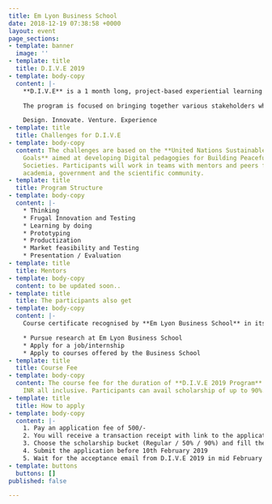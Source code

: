 ```yaml
---
title: Em Lyon Business School
date: 2018-12-19 07:38:58 +0000
layout: event
page_sections:
- template: banner
  image: ''
- template: title
  title: D.I.V.E 2019
- template: body-copy
  content: |-
    **D.I.V.E** is a 1 month long, project-based experiential learning program which **Maker’s Asylum** will be conducting in March 2019 in partnership with [**XAVIER**-**EMLYON Business School**](http://xebs.edu.in/index.html).

    The program is focused on bringing together various stakeholders which include entrepreneurs, students and corporate organisations. Participant’s will get a unique firsthand experience in the areas of **frugal innovation**, **BOP economics**, **social innovation**, **social enterprise** and **CSR** to name a few.

    Design. Innovate. Venture. Experience
- template: title
  title: Challenges for D.I.V.E
- template: body-copy
  content: The challenges are based on the **United Nations Sustainable Development
    Goals** aimed at developing Digital pedagogies for Building Peaceful and Sustainable
    Societies. Participants will work in teams with mentors and peers from the industry,
    academia, government and the scientific community.
- template: title
  title: Program Structure
- template: body-copy
  content: |-
    * Thinking
    * Frugal Innovation and Testing
    * Learning by doing
    * Prototyping
    * Productization
    * Market feasibility and Testing
    * Presentation / Evaluation
- template: title
  title: Mentors
- template: body-copy
  content: to be updated soon..
- template: title
  title: The participants also get
- template: body-copy
  content: |-
    Course certificate recognised by **Em Lyon Business School** in its 6 campuses across the globe. On successful completion of the program you will get an access to Em-Lyon Business School’s infrastructure by means of opportunities to:

    * Pursue research at Em Lyon Business School
    * Apply for a job/internship
    * Apply to courses offered by the Business School
- template: title
  title: Course Fee
- template: body-copy
  content: The course fee for the duration of **D.I.V.E 2019 Program** is 40,000/-
    INR all inclusive. Participants can avail scholarship of up to 90%.
- template: title
  title: How to apply
- template: body-copy
  content: |-
    1. Pay an application fee of 500/-
    2. You will receive a transaction receipt with link to the application form over email.
    3. Choose the scholarship bucket (Regular / 50% / 90%) and fill the form along with a one-minute video on YouTube
    4. Submit the application before 10th February 2019
    5. Wait for the acceptance email from D.I.V.E 2019 in mid February 2019
- template: buttons
  buttons: []
published: false

---
```

